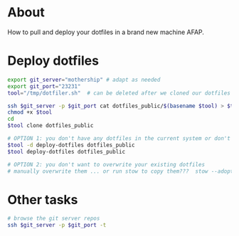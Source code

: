 # About

How to pull and deploy your dotfiles in a brand new machine AFAP.

# Deploy dotfiles

```bash
export git_server="mothership" # adapt as needed
export git_port="23231"
tool="/tmp/dotfiler.sh"  # can be deleted after we cloned our dotfiles

ssh $git_server -p $git_port cat dotfiles_public/$(basename $tool) > $tool
chmod +x $tool
cd
$tool clone dotfiles_public

# OPTION 1: you don't have any dotfiles in the current system or don't mind overwriting them
$tool -d deploy-dotfiles dotfiles_public
$tool deploy-dotfiles dotfiles_public

# OPTION 2: you don't want to overwrite your existing dotfiles
# manually overwrite them ... or run stow to copy them???  stow --adopt ???
```

# Other tasks

```bash
# browse the git server repos
ssh $git_server -p $git_port -t
```


